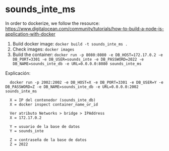 # sounds_inte_ms
In order to dockerize, we follow the resource: https://www.digitalocean.com/community/tutorials/how-to-build-a-node-js-application-with-docker

1. Build docker image: `docker build -t sounds_inte_ms .`
2. Check images: `docker images`
3. Build the container: `docker run -p 8080:8080 -e DB_HOST=172.17.0.2 -e DB_PORT=3301 -e DB_USER=sounds_inte -e DB_PASSWORD=2022 -e DB_NAME=sounds_inte_db -e URL=0.0.0.0:8080 sounds_inte_ms`
  
  Explicación:
     
      docker run -p 2002:2002 -e DB_HOST=X -e DB_PORT=3301 -e DB_USER=Y -e DB_PASSWORD=Z -e DB_NAME=sounds_inte_db -e URL=0.0.0.0:2002 sounds_inte_ms
      
      X = IP del contenedor (sounds_inte_db)
      X = docker inspect container_name_or_id
      
      Ver atributo Networks > bridge > IPAddress
      X = 172.17.0.2

      Y = usuario de la base de datos
      Y = sounds_inte

      Z = contraseña de la base de datos
      Z = 2022

